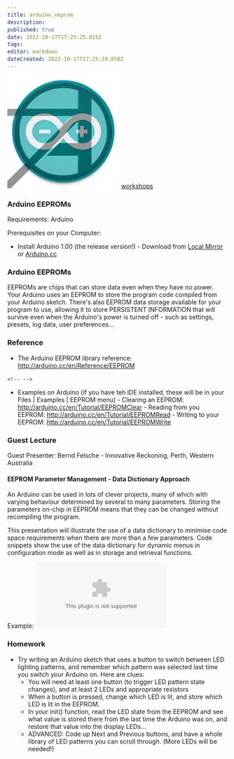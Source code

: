```yaml
---
title: arduino_eeprom
description: 
published: true
date: 2022-10-17T17:25:25.815Z
tags: 
editor: markdown
dateCreated: 2022-10-17T17:25:19.858Z
---
```


![](/events/arduinouni.jpg) [workshops](/workshops)

### Arduino EEPROMs

Requirements: Arduino

Prerequisites on your Computer:

-   Install Arduino 1.00 (the release version!) - Download from [Local Mirror](http://internal/useful-software/arduino) or [Arduino.cc](http://arduino.cc/hu/Main/Software)

### Arduino EEPROMs

EEPROMs are chips that can store data even when they have no power. Your Arduino uses an EEPROM to store the program code compiled from your Arduino sketch. There's also EEPROM data storage available for your program to use, allowing it to store PERSISTENT INFORMATION that will survive even when the Arduino's power is turned off - such as settings, presets, log data, user preferences...

### Reference

-    The Arduino EEPROM library reference: <http://arduino.cc/en/Reference/EEPROM>

```{=html}
<!-- -->
```
-    Examples on Arduino (if you have teh IDE installed, these will be in your Files \| Examples \| EEPROM menu)
    -   Clearing an EEPROM: <http://arduino.cc/en/Tutorial/EEPROMClear>
    -   Reading from you EEPROM: <http://arduino.cc/en/Tutorial/EEPROMRead>
    -   Writing to your EEPROM: <http://arduino.cc/en/Tutorial/EEPROMWrite>

### Guest Lecture

Guest Presenter: Bernd Felsche - Innovative Reckoning, Perth, Western Australia

#### EEPROM Parameter Management - Data Dictionary Approach

An Arduino can be used in lots of clever projects, many of which with varying behaviour determined by several to many parameters. Storing the parameters on-chip in EEPROM means that they can be changed without recompiling the program.

This presentation will illustrate the use of a data dictionary to minimise code space requirements when there are more than a few parameters. Code snippets show the use of the data dictionary for dynamic menus in configuration mode as well as in storage and retrieval functions.

Example: ![EEPROM EXAMPLE](/workshops/arduino_eeprom-sample.tar.gz)

### Homework

-   Try writing an Arduino sketch that uses a button to switch between LED lighting patterns, and remember which pattern was selected last time you switch your Arduino on. Here are clues:
    -   You will need at least one button (to trigger LED pattern state changes), and at least 2 LEDs and appropriate resistors
    -   When a button is pressed, change which LED is lit, and store which LED is lit in the EEPROM.
    -   In your init() function, read the LED state from the EEPROM and see what value is stored there from the last time the Arduino was on, and restore that value into the display LEDs...
    -   ADVANCED: Code up Next and Previous buttons, and have a whole library of LED patterns you can scroll through. (More LEDs will be needed!)
